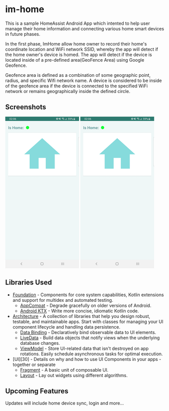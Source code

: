 # im-home

This is a sample HomeAssist Android App which intented to help user manage their home information and connecting various home smart devices in future phases. 

In the first phase, ImHome allow home owner to record their home's coordinate location and WiFi network SSID, whereby the app will detect if the home owner's device is homed. The app will detect if the device is located inside of a pre-defined area(GeoFence Area) using Google Geofence.

Geofence area is defined as a combination of some geographic point, radius, and specific Wifi network name. A device is considered to be inside of the geofence area if the device is connected to the specified WiFi network or remains geographically inside the defined circle.

Screenshots
------------
![mainpage](imhome_1.png "Main Page of Im-Home")
![homesetting](imhome_1.png "Manage Home's Setting")

Libraries Used
--------------
* [Foundation][0] - Components for core system capabilities, Kotlin extensions and support for
  multidex and automated testing.
  * [AppCompat][1] - Degrade gracefully on older versions of Android.
  * [Android KTX][2] - Write more concise, idiomatic Kotlin code.
* [Architecture][10] - A collection of libraries that help you design robust, testable, and
  maintainable apps. Start with classes for managing your UI component lifecycle and handling data
  persistence.
  * [Data Binding][11] - Declaratively bind observable data to UI elements.
  * [LiveData][13] - Build data objects that notify views when the underlying database changes.
  * [ViewModel][17] - Store UI-related data that isn't destroyed on app rotations. Easily schedule
     asynchronous tasks for optimal execution.
* [UI][30] - Details on why and how to use UI Components in your apps - together or separate
  * [Fragment][34] - A basic unit of composable UI.
  * [Layout][35] - Lay out widgets using different algorithms.

[0]: https://developer.android.com/jetpack/foundation/
[1]: https://developer.android.com/topic/libraries/support-library/packages#v7-appcompat
[2]: https://developer.android.com/kotlin/ktx
[10]: https://developer.android.com/jetpack/arch/
[11]: https://developer.android.com/topic/libraries/data-binding/
[13]: https://developer.android.com/topic/libraries/architecture/livedata
[17]: https://developer.android.com/topic/libraries/architecture/viewmodel
[34]: https://developer.android.com/guide/components/fragments
[35]: https://developer.android.com/guide/topics/ui/declaring-layout


Upcoming Features
------------
Updates will include home device sync, login and more...


